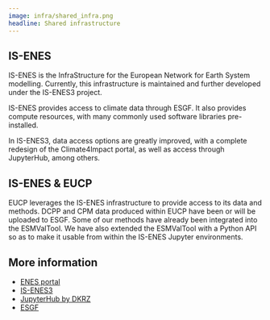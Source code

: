 ```yaml
---
image: infra/shared_infra.png
headline: Shared infrastructure
---
```


## IS-ENES

IS-ENES is the InfraStructure for the European Network for Earth System
modelling. Currently, this infrastructure is maintained and further developed
under the IS-ENES3 project.

IS-ENES provides access to climate data through ESGF. It also provides compute
resources, with many commonly used software libraries pre-installed.

In IS-ENES3, data access options are greatly improved, with a complete redesign
of the Climate4Impact portal, as well as access through JupyterHub, among
others.

## IS-ENES & EUCP

EUCP leverages the IS-ENES infrastructure to provide access to its data and
methods. DCPP and CPM data produced within EUCP have been or will be uploaded to
ESGF. Some of our methods have already been integrated into the ESMValTool. We
have also extended the ESMValTool with a Python API so as to make it usable from
within the IS-ENES Jupyter environments.

## More information

- [ENES portal](https://portal.enes.org/)
- [IS-ENES3](https://is.enes.org/)
- [JupyterHub by DKRZ](https://jupyterhub.dkrz.de)
- [ESGF](https://esgf.llnl.gov/mission.html)
